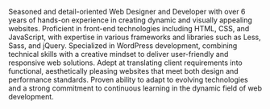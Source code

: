 Seasoned and detail-oriented Web Designer and Developer with over 6 years of hands-on experience in creating dynamic and visually appealing websites. Proficient in front-end technologies including HTML, CSS, and JavaScript, with expertise in various frameworks and libraries such as Less, Sass, and jQuery. Specialized in WordPress development, combining technical skills with a creative mindset to deliver user-friendly and responsive web solutions. Adept at translating client requirements into functional, aesthetically pleasing websites that meet both design and performance standards. Proven ability to adapt to evolving technologies and a strong commitment to continuous learning in the dynamic field of web development.
